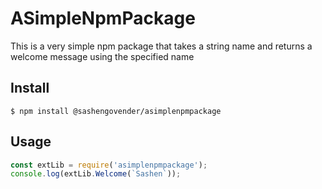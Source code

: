 # ASimpleNpmPackage
This is a very simple npm package that takes a string name and returns a welcome message using the specified name

## Install
```
$ npm install @sashengovender/asimplenpmpackage
```

## Usage
```js
const extLib = require('asimplenpmpackage');
console.log(extLib.Welcome(`Sashen`));

```

